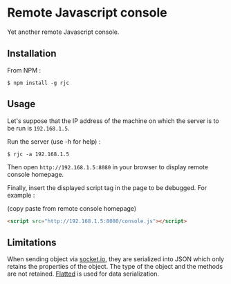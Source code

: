 # Remote Javascript console

Yet another remote Javascript console.

## Installation

From NPM :

```shell
$ npm install -g rjc
```

## Usage

Let's suppose that the IP address of the machine on which the server is to be run is `192.168.1.5`.

Run the server (use -h for help) :

```shell
$ rjc -a 192.168.1.5
```

Then open `http://192.168.1.5:8080` in your browser to display remote console homepage.

Finally, insert the displayed script tag in the page to be debugged. For example :

(copy paste from remote console homepage)

```html
<script src="http://192.168.1.5:8080/console.js"></script>
```

## Limitations

When sending object via [socket.io](https://github.com/socketio/socket.io), they are serialized into JSON which only retains the properties of the object. The type of the object and the methods are not retained. [Flatted](https://github.com/WebReflection/flatted) is used for data serialization.
